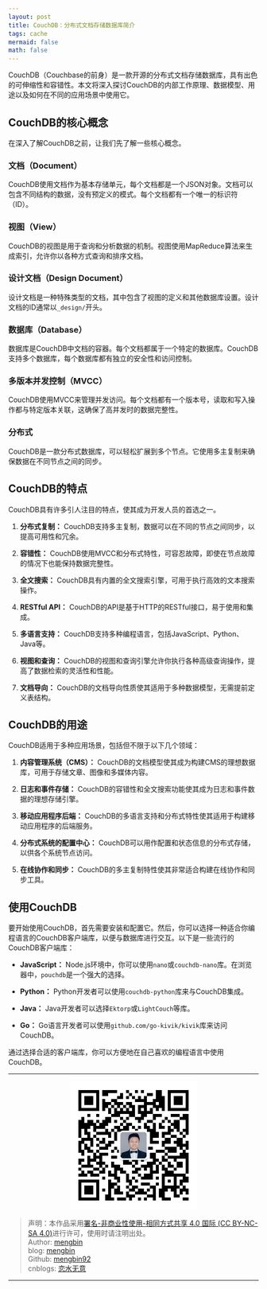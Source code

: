 ```yaml
---
layout: post
title: CouchDB：分布式文档存储数据库简介
tags: cache
mermaid: false
math: false
---  
```


CouchDB（Couchbase的前身）是一款开源的分布式文档存储数据库，具有出色的可伸缩性和容错性。本文将深入探讨CouchDB的内部工作原理、数据模型、用途以及如何在不同的应用场景中使用它。

## CouchDB的核心概念

在深入了解CouchDB之前，让我们先了解一些核心概念。

### 文档（Document）

CouchDB使用文档作为基本存储单元，每个文档都是一个JSON对象。文档可以包含不同结构的数据，没有预定义的模式。每个文档都有一个唯一的标识符（ID）。

### 视图（View）

CouchDB的视图是用于查询和分析数据的机制。视图使用MapReduce算法来生成索引，允许你以各种方式查询和排序文档。

### 设计文档（Design Document）

设计文档是一种特殊类型的文档，其中包含了视图的定义和其他数据库设置。设计文档的ID通常以`_design/`开头。

### 数据库（Database）

数据库是CouchDB中文档的容器。每个文档都属于一个特定的数据库。CouchDB支持多个数据库，每个数据库都有独立的安全性和访问控制。

### 多版本并发控制（MVCC）

CouchDB使用MVCC来管理并发访问。每个文档都有一个版本号，读取和写入操作都与特定版本关联，这确保了高并发时的数据完整性。

### 分布式

CouchDB是一款分布式数据库，可以轻松扩展到多个节点。它使用多主复制来确保数据在不同节点之间的同步。

## CouchDB的特点

CouchDB具有许多引人注目的特点，使其成为开发人员的首选之一。

1. **分布式复制：** CouchDB支持多主复制，数据可以在不同的节点之间同步，以提高可用性和冗余。

2. **容错性：** CouchDB使用MVCC和分布式特性，可容忍故障，即使在节点故障的情况下也能保持数据完整性。

3. **全文搜索：** CouchDB具有内置的全文搜索引擎，可用于执行高效的文本搜索操作。

4. **RESTful API：** CouchDB的API是基于HTTP的RESTful接口，易于使用和集成。

5. **多语言支持：** CouchDB支持多种编程语言，包括JavaScript、Python、Java等。

6. **视图和查询：** CouchDB的视图和查询引擎允许你执行各种高级查询操作，提高了数据检索的灵活性和性能。

7. **文档导向：** CouchDB的文档导向性质使其适用于多种数据模型，无需提前定义表结构。

## CouchDB的用途

CouchDB适用于多种应用场景，包括但不限于以下几个领域：

1. **内容管理系统（CMS）：** CouchDB的文档模型使其成为构建CMS的理想数据库，可用于存储文章、图像和多媒体内容。

2. **日志和事件存储：** CouchDB的容错性和全文搜索功能使其成为日志和事件数据的理想存储引擎。

3. **移动应用程序后端：** CouchDB的多语言支持和分布式特性使其适用于构建移动应用程序的后端服务。

4. **分布式系统的配置中心：** CouchDB可以用作配置和状态信息的分布式存储，以供各个系统节点访问。

5. **在线协作和同步：** CouchDB的多主复制特性使其非常适合构建在线协作和同步工具。

## 使用CouchDB

要开始使用CouchDB，首先需要安装和配置它。然后，你可以选择一种适合你编程语言的CouchDB客户端库，以便与数据库进行交互。以下是一些流行的CouchDB客户端库：

- **JavaScript：** Node.js环境中，你可以使用`nano`或`couchdb-nano`库。在浏览器中，`pouchdb`是一个强大的选择。

- **Python：** Python开发者可以使用`couchdb-python`库来与CouchDB集成。

- **Java：** Java开发者可以选择`Ektorp`或`LightCouch`等库。

- **Go：** Go语言开发者可以使用`github.com/go-kivik/kivik`库来访问CouchDB。

通过选择合适的客户端库，你可以方便地在自己喜欢的编程语言中使用CouchDB。

---

<div align="center">
  <img src="../img/qrcode_wechat.jpg" alt="孟斯特">
</div>

> 声明：本作品采用[署名-非商业性使用-相同方式共享 4.0 国际 (CC BY-NC-SA 4.0)](https://creativecommons.org/licenses/by-nc-sa/4.0/deed.zh)进行许可，使用时请注明出处。  
> Author: [mengbin](mengbin1992@outlook.com)  
> blog: [mengbin](https://mengbin.top)  
> Github: [mengbin92](https://mengbin92.github.io/)  
> cnblogs: [恋水无意](https://www.cnblogs.com/lianshuiwuyi/)  

---
